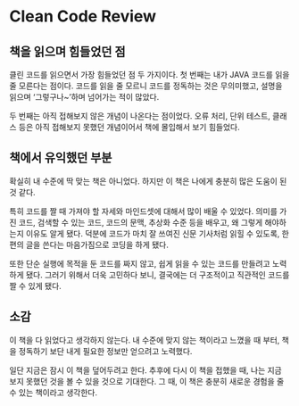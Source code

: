 # Clean Code Review

## 책을 읽으며 힘들었던 점

클린 코드를 읽으면서 가장 힘들었던 점 두 가지이다. 첫 번째는 내가 JAVA 코드를 읽을 줄 모른다는 점이다. 코드를 읽을 줄 모르니 코드를 정독하는 것은 무의미했고, 설명을 읽으며 ‘그렇구나~’하며 넘어가는 적이 많았다.

두 번째는 아직 접해보지 않은 개념이 나온다는 점이었다. 오류 처리, 단위 테스트, 클래스 등은 아직 접해보지 못했던 개념이어서 책에 몰입해서 보기 힘들었다.

## 책에서 유익했던 부분

확실히 내 수준에 딱 맞는 책은 아니었다. 하지만 이 책은 나에게 충분히 많은 도움이 된 것 같다.

특히 코드를 짤 때 가져야 할 자세와 마인드셋에 대해서 많이 배울 수 있었다.
의미를 가진 코드, 검색할 수 있는 코드, 코드의 문맥, 추상화 수준 등을 배우고, 왜 그렇게 해야하는지 이유도 알게 됐다. 덕분에 코드가 마치 잘 쓰여진 신문 기사처럼 읽힐 수 있도록, 한 편의 글을 쓴다는 마음가짐으로 코딩을 하게 됐다.

또한 단순 실행에 목적을 둔 코드를 짜지 않고, 쉽게 읽을 수 있는 코드를 만들려고 노력하게 됐다. 그러기 위해서 더욱 고민하다 보니, 결국에는 더 구조적이고 직관적인 코드를 짤 수 있게 됐다.

## 소감

이 책을 다 읽었다고 생각하지 않는다. 내 수준에 맞지 않는 책이라고 느꼈을 때 부터, 책을 정독하기 보단 내게 필요한 정보만 얻으려고 노력했다.

일단 지금은 잠시 이 책을 덮어두려고 한다. 추후에 다시 이 책을 접했을 때, 나는 지금 보지 못했던 것을 볼 수 있을 것으로 기대한다. 그 때, 이 책은 충분히 새로운 경험을 줄 수 있는 책이라고 생각한다.
